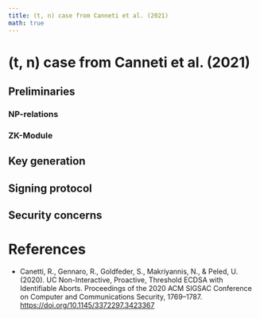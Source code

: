 ```yaml
---
title: (t, n) case from Canneti et al. (2021)
math: true
---
```


# (t, n) case from Canneti et al. (2021)

## Preliminaries

### NP-relations

### ZK-Module

## Key generation

## Signing protocol

## Security concerns

# References

- Canetti, R., Gennaro, R., Goldfeder, S., Makriyannis, N., & Peled, U. (2020). UC Non-Interactive, Proactive, Threshold ECDSA with Identifiable Aborts. Proceedings of the 2020 ACM SIGSAC Conference on Computer and Communications Security, 1769–1787. https://doi.org/10.1145/3372297.3423367